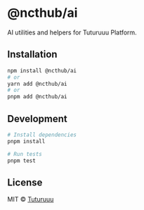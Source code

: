 # @ncthub/ai

AI utilities and helpers for Tuturuuu Platform.

## Installation

```bash
npm install @ncthub/ai
# or
yarn add @ncthub/ai
# or
pnpm add @ncthub/ai
```

## Development

```bash
# Install dependencies
pnpm install

# Run tests
pnpm test
```

## License

MIT © [Tuturuuu](https://github.com/rmit-nct)
